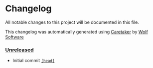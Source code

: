 # Changelog

All notable changes to this project will be documented in this file.


This changelog was automatically generated using [Caretaker](https://github.com/DevelopersToolbox/caretaker) by [Wolf Software](https://github.com/WolfSoftware)

### [Unreleased](https://github.com/DockerToolbox/terragrunt-latest/commits/master)

- Initial commit [`[head]`](https://github.com/DockerToolbox/terragrunt-latest/commit/)

